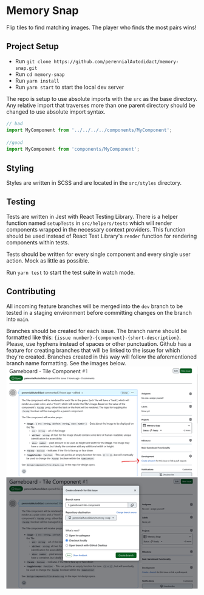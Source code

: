 # Memory Snap
Flip tiles to find matching images. The player who finds the most pairs wins!

## Project Setup
- Run `git clone https://github.com/perennialAutodidact/memory-snap.git`
- Run
`cd memory-snap`
- Run `yarn install`
- Run `yarn start` to start the local dev server

The repo is setup to use absolute imports with the `src` as the base directory.
Any relative import that traverses more than one parent directory should be
changed to use absolute import syntax.

```javascript
// bad
import MyComponent from '../../../../components/MyComponent';

//good
import MyComponent from 'components/MyComponent';
```

## Styling
Styles are written in SCSS and are located in the `src/styles` directory. 

## Testing
Tests are written in Jest with React Testing Library. There is a helper
function
 named `setupTests` in `src/helpers/tests` which will render
components
 wrapped in the necessary context providers. This function should be
used instead
 of React Test Library's `render` function for rendering
components
 within tests.

Tests should be written for every single component and every single user action.
Mock as little as possible.

Run `yarn test` to start the test suite in watch mode.

## Contributing
All incoming feature branches will be merged into the `dev` branch to be tested in a staging environment before committing changes on the branch into `main`. 

Branches should be created for each issue. The branch name should be formatted like this: `{issue number}-{component}-{short-description}`. Please, use hyphens instead of spaces or other punctuation. Github has a feature for creating branches that will be linked to the issue for which they're created. Branches created in this way will follow the aforementioned branch name formatting. See the images below.
![image](design/readmeImages/contributing_create_branch.png)
![image](design/readmeImages/contributing_create_branch_2.png)

